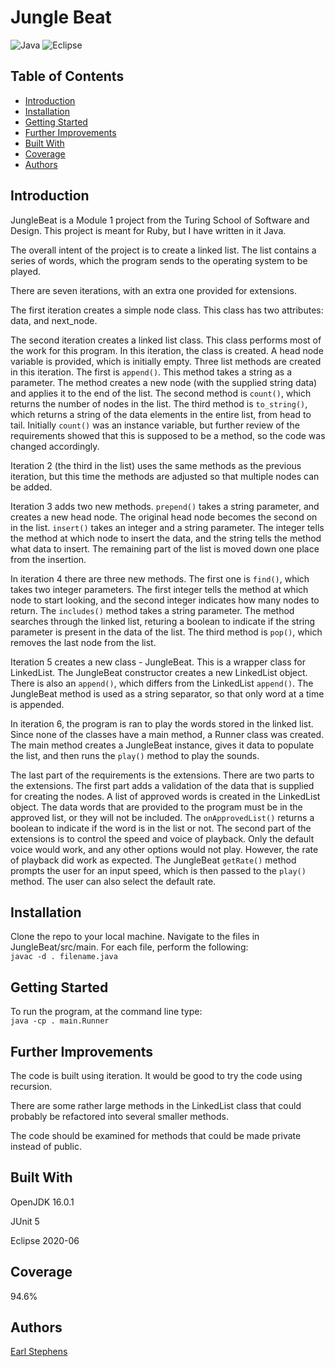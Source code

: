 # Jungle Beat

![Java](https://img.shields.io/badge/java-%23ED8B00.svg?style=for-the-badge&logo=java&logoColor=white)
![Eclipse](https://img.shields.io/badge/Eclipse-FE7A16.svg?style=for-the-badge&logo=Eclipse&logoColor=white)

## Table of Contents

- [Introduction](#introduction)
- [Installation](#installation)  
- [Getting Started](#getting-started)  
- [Further Improvements](#further-improvements)  
- [Built With](#built-with)  
- [Coverage](#coverage)  
- [Authors](#authors)  

## Introduction

JungleBeat is a Module 1 project from the Turing School of Software and Design.  This project is meant for Ruby, but I have written in it Java.  

The overall intent of the project is to create a linked list.  The list contains a series of words, which the program sends to the operating system to be played.

There are seven iterations, with an extra one provided for extensions.

The first iteration creates a simple node class.  This class has two attributes: data, and next_node.  

The second iteration creates a linked list class.  This class performs most of the work for this program.  In this iteration, the class is created.  A head node variable is provided, which is initially empty.  Three list methods are created in this iteration.  The first is `append()`.  This method takes a string as a parameter.  The method creates a new node (with the supplied string data) and applies it to the end of the list.  The second method is `count()`, which returns the number of nodes in the list.  The third method is `to_string()`, which returns a string of the data elements in the entire list, from head to tail.  Initially `count()` was an instance variable, but further review of the requirements showed that this is supposed to be a method, so the code was changed accordingly.

Iteration 2 (the third in the list) uses the same methods as the previous iteration, but this time the methods are adjusted so that multiple nodes can be added.

Iteration 3 adds two new methods.  `prepend()` takes a string parameter, and creates a new head node.  The original head node becomes the second on in the list.  `insert()` takes an integer and a string parameter.  The integer tells the method at which node to insert the data, and the string tells the method what data to insert.  The remaining part of the list is moved down one place from the insertion.

In iteration 4 there are three new methods.  The first one is `find()`, which takes two integer parameters.  The first integer tells the method at which node to start looking, and the second integer indicates how many nodes to return.  The `includes()` method takes a string parameter.  The method searches through the linked list, returing a boolean to indicate if the string parameter is present in the data of the list.  The third method is `pop()`, which removes the last node from the list.

Iteration 5 creates a new class - JungleBeat.  This is a wrapper class for LinkedList.  The JungleBeat constructor creates a new LinkedList object.  There is also an `append()`, which differs from the LinkedList `append()`.  The JungleBeat method is used as a string separator, so that only word at a time is appended.  

In iteration 6, the program is ran to play the words stored in the linked list.  Since none of the classes have a main method, a Runner class was created.  The main method creates a JungleBeat instance, gives it data to populate the list, and then runs the `play()` method to play the sounds.

The last part of the requirements is the extensions.  There are two parts to the extensions.  The first part adds a validation of the data that is supplied for creating the nodes.  A list of approved words is created in the LinkedList object.  The data words that are provided to the program must be in the approved list, or they will not be included.  The `onApprovedList()` returns a boolean to indicate if the word is in the list or not.  The second part of the extensions is to control the speed and voice of playback.  Only the default voice would work, and any other options would not play.  However, the rate of playback did work as expected.  The JungleBeat `getRate()` method prompts the user for an input speed, which is then passed to the `play()` method.  The user can also select the default rate.

## Installation

Clone the repo to your local machine.  Navigate to the files in JungleBeat/src/main.  For each file, perform the following:  
`javac -d . filename.java`

## Getting Started   

To run the program, at the command line type:  
`java -cp . main.Runner`

## Further Improvements

The code is built using iteration.  It would be good to try the code using recursion.  

There are some rather large methods in the LinkedList class that could probably be refactored into several smaller methods.  

The code should be examined for methods that could be made private instead of public.

## Built With

OpenJDK 16.0.1

JUnit 5  

Eclipse 2020-06

## Coverage

94.6%

## Authors

[Earl Stephens](https://github.com/earl-stephens)